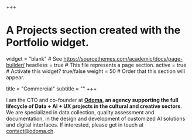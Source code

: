 +++
# A Projects section created with the Portfolio widget.
widget = "blank"  # See https://sourcethemes.com/academic/docs/page-builder/
headless = true  # This file represents a page section.
active = true  # Activate this widget? true/false
weight = 50  # Order that this section will appear.

title = "Commercial"
subtitle = ""
+++

I am the CTO and co-founder at **[Odoma](https://www.odoma.ch), an agency supporting the full lifecycle of Data + AI + UX projects in the cultural and creative sectors**. We are specialized in data collection, quality assessment and documentation, in the design and development of customized AI solutions and digital interfaces. If interested, please get in touch at <contact@odoma.ch>.